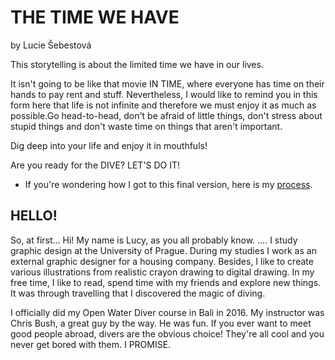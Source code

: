 # THE TIME WE HAVE
by Lucie Šebestová

This storytelling is about the limited time we have in our lives. 

It isn't going to be like that movie IN TIME, where everyone has time on their hands to pay rent and stuff.
Nevertheless, I would like to remind you in this form here that life is not infinite and therefore we must enjoy it as much as possible.Go head-to-head, don't be afraid of little things, don't stress about stupid things and don't waste time on things that aren't important.


Dig deep into your life and enjoy it in mouthfuls!


Are you ready for the DIVE?
LET'S DO IT!

- If you're wondering how I got to this final version, here is my [process](process.md).

## HELLO!
So, at first… Hi! My name is Lucy, as you all probably know.
…. I study graphic design at the University of Prague. During my studies I work as an external graphic designer for a housing company. Besides, I like to create various illustrations from realistic crayon drawing to digital drawing. 
In my free time, I like to read, spend time with my friends and explore new things.
It was through travelling that I discovered the magic of diving. 


I officially did my Open Water Diver course in Bali in 2016. 
My instructor was Chris Bush, a great guy by the way.
He was fun. If you ever want to meet good people abroad, divers are the obvious choice! They're all cool and you never get bored with them. I PROMISE. 




<!-- Content goes here… -->
<!-- A stand-alone version your talk/presentation, written as an article with images, links, etc. -->
<!-- For example: https://breakyourdesignsystem.com -->
